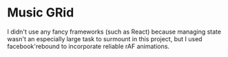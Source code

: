 # Music GRid

I didn't use any fancy frameworks (such as React) because managing state wasn't an especially large task to surmount in this project, but I used facebook'rebound to incorporate reliable rAF animations.
